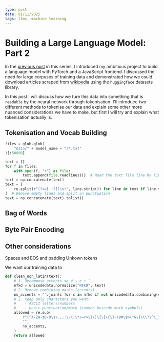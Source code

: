 ```yaml
---
type: post
date: 01/11/2025
tags: llms, machine learning
---
```


# Building a Large Language Model: Part 2

In the [previous post](https://harrybevins.co.uk/#post-building-a-large-language-model-part-1) in this series, I introduced my ambitious project to build a language model with PyTorch and a JavaScript frontend. I discussed the need for large corpuses of training data and demonstrated how we could download articles scraped from [wikipedia](https://www.wikipedia.org/) using the `huggingface` datasets library.

In this post I will discuss how we turn this data into something that is `readable` by the neural network through tokenisation. I'll introduce two different methods to tokenise our data and explain some other more nuanced considerations we have to make, but first I will try and explain what tokenisation actually is.

## Tokenisation and Vocab Building

```python
files = glob.glob(
    "data/" + model_name + "/*.txt"
)[:50000]

text = []
for f in files:
    with open(f, "r") as file:
        text.append(file.readlines())  # Read the text file line by line
text = np.concatenate(text)
text = [
    re.split(r"(?<=[.!?])\s+", line.strip()) for line in text if line.strip()
]  # Remove empty lines and split on punctuation
text = np.concatenate(text).tolist()
```

## Bag of Words

## Byte Pair Encoding

## Other considerations

Spaces and EOS and padding
Unkown tokens

We want our training data to 

```python
def clean_non_latin(text):
    # 1. Decompose accents so é → e + ́
    nfkd = unicodedata.normalize("NFKD", text)
    # 2. Remove combining marks (accents)
    no_accents = "".join(c for c in nfkd if not unicodedata.combining(c))
    # 3. Keep only characters you want:
    #    - ASCII letters/numbers
    #    - basic punctuation/math (common Unicode math symbols)
    allowed = re.sub(
        r"[^A-Za-z0-9\s\.,;:\-\+\*/=<>\(\)\[\]\{\}~!@#\$%\^&\|\\\?\^\_]",
        "",
        no_accents,
    )
    return allowed
```
